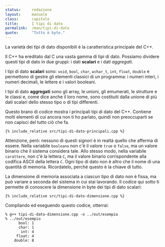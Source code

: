 ```yaml
---
status:     redazione 
layout:     manuale
class:      capitolo
title:      I tipi di dato
permalink:  /man/tipi-di-dato
quote:      "Tutto è byte."
---
```


La varietà dei tipi di dato disponibili è la caratteristica principale del C++.

Il C++ ha ereditato dal C una vasta gamma di tipi di dato.
Possiamo dividere questi tipi di dato in due gruppi: i dati **scalari** e i dati *aggregati*.

I tipi di dato **scalari** sono: `void`, `bool`, `char`, `wchar_t`, `int`, `float`, `double` e permettono di gestre gli elementi classici di un programma: i numeri interi, i numeri decimali, le lettere e i valori booleani.

I tipi di dato **aggregati** sono gli array, le unioni, gli emumerati, le strutture e le classi e, come dice anche il loro nome, sono costituiti dalla unione di più dati scalari dello stesso tipo o di tipi differenti.

Questo brano di codice mostra i principali tipi di dato del C++. 
Contiene molti elementi di cui ancora non ti ho parlato, quindi non preoccuparti se non capisci del tutto ciò che fa.

```
{% include_relative src/tipi-di-dato-principali.cpp %}
```

Attenzione, però: nessuno di questi signori è in realtà quello che afferma di essere.
Nella variabile `booleano` non c'è il valore `true` o `false`, ma un valore binario che il sistema considera tale.
Allo stesso modo, nella variabile `carattere`, non c'è la lettera `C`, ma il valore binario corrispondente alla codifica ASCII della lettera `C`.
Ogni tipo di dato non è altro che il nome di una quantità di memoria.
Ricordatelo, perché questo è la chiave di tutto. 

La dimensione di memoria associata a ciascun tipo di dato non è fissa, ma può variare a seconda del sistema in cui stai lavorando.
Il codice qui sotto ti permette di conoscere la dimensione in byte dei tipi di dato scalari:

```
{% include_relative src/tipi-di-dato-dimensione.cpp %}
```

Compilando ed eseguendo questo codice, otterrai:

```
% g++ tipi-di-dato-dimensione.cpp -o ../out/esempio
% ../out/esempio                                   
      bool: 1
      char: 1
       int: 4
     float: 4
    double: 8
```

<!--

| `void` | utilizzato solo per funzioni o puntatori |  
| `bool` | valori booleani `true` e `false`|
| `char` | caratteri semplici |
| `wchar_t` | caratteri estesi |
| `int` | valori interi |
| `float`, `double` | valori decimali
| array      | insiemi di dati dello stesso tipo |  
| `class`    | tipi di dato definiti dall'utente |  
| `enum`     |  |  
| `structure |  |  
| `union`    |  |  



La dimensione di un dato determina il numero massimo di valori che quel dato può assumere.  
Un `char` è composto da otto bit e può assumere per ciò 2<sup>8</sup> valori, quindi: da 0 a 255.  
Un `int` è composto da sedici bit e può assumere 2<sup>16</sup> valori, ovvero: da 0 a 65.535.  
Un `long int` è composto da trentadue bit e può assumere 2<sup>32</sup> valori, ovvero: da 0 a 4.294.976.295 valori.

-->
